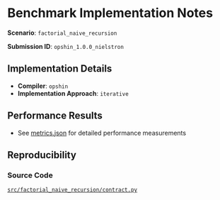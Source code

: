 # Benchmark Implementation Notes

**Scenario**: `factorial_naive_recursion`

**Submission ID**: `opshin_1.0.0_nielstron`

## Implementation Details

- **Compiler**: `opshin`
- **Implementation Approach**: `iterative`

## Performance Results

- See [metrics.json](metrics.json) for detailed performance measurements

## Reproducibility

### Source Code

[`src/factorial_naive_recursion/contract.py`](https://github.com/OpShin/opshin-cape-submissions/blob/e9d934532514e956425b16b630a584f060f91250/src/factorial_naive_recursion/contract.py)
